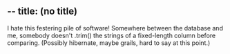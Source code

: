 --
title: (no title)
--
<p>I hate this festering pile of software! Somewhere between the database and me, somebody doesn't .trim() the strings of a fixed-length column before comparing. (Possibly hibernate, maybe grails, hard to say at this point.)</p>